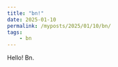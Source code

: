 ```yaml
---
title: "bn!"
date: 2025-01-10
permalink: /myposts/2025/01/10/bn/
tags:
    - bn
---
```


Hello! Bn.
